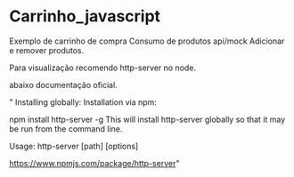 ﻿# Carrinho_javascript



Exemplo de carrinho de compra
Consumo de produtos api/mock
Adicionar e remover produtos.

Para visualização recomendo http-server no node.

abaixo documentação oficial.

"
Installing globally:
Installation via npm:

 npm install http-server -g
This will install http-server globally so that it may be run from the command line.

Usage:
 http-server [path] [options]
 
 https://www.npmjs.com/package/http-server"

